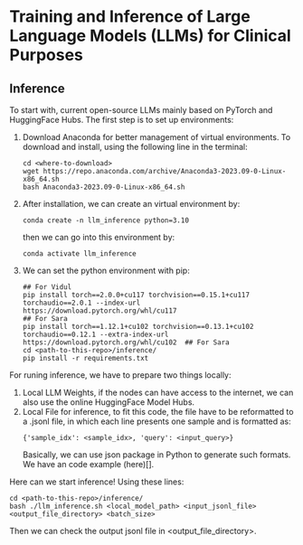 # Training and Inference of Large Language Models (LLMs) for Clinical Purposes

## Inference

To start with, current open-source LLMs mainly based on PyTorch and HuggingFace Hubs. The first step is to set up environments:

1. Download Anaconda for better management of virtual environments. To download and install, using the following line in the terminal:
   ```{bash}
   cd <where-to-download>
   wget https://repo.anaconda.com/archive/Anaconda3-2023.09-0-Linux-x86_64.sh
   bash Anaconda3-2023.09-0-Linux-x86_64.sh
   ```
2. After installation, we can create an virtual environment by:
   ```{bash}
   conda create -n llm_inference python=3.10
   ```
   then we can go into this environment by:
   ```{bash}
   conda activate llm_inference
   ```
3. We can set the python environment with pip:
   ```{bash}
   ## For Vidul
   pip install torch==2.0.0+cu117 torchvision==0.15.1+cu117 torchaudio==2.0.1 --index-url https://download.pytorch.org/whl/cu117
   ## For Sara
   pip install torch==1.12.1+cu102 torchvision==0.13.1+cu102 torchaudio==0.12.1 --extra-index-url https://download.pytorch.org/whl/cu102  ## For Sara
   cd <path-to-this-repo>/inference/
   pip install -r requirements.txt
   ```

For runing inference, we have to prepare two things locally:
1. Local LLM Weights, if the nodes can have access to the internet, we can also use the online HuggingFace Model Hubs.
2. Local File for inference, to fit this code, the file have to be reformatted to a .jsonl file, in which each line presents one sample and is formatted as:
   ```
   {'sample_idx': <sample_idx>, 'query': <input_query>}
   ```
   Basically, we can use json package in Python to generate such formats. We have an code example (here)[].


Here can we start inference! Using these lines:
```{bash}
cd <path-to-this-repo>/inference/
bash ./llm_inference.sh <local_model_path> <input_jsonl_file> <output_file_directory> <batch_size>
```
Then we can check the output jsonl file in <output_file_directory>.


